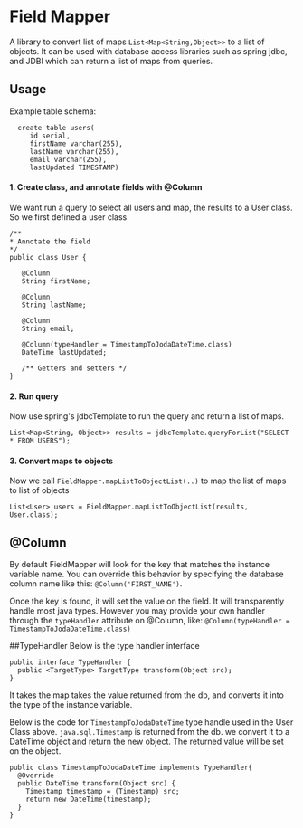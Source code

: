 # Field Mapper
A library to convert list of maps `List<Map<String,Object>>` to a list of objects. It can be used with database access libraries such as spring jdbc, and JDBI which can return a list of maps from queries.

## Usage

Example table schema:

      create table users(
         id serial, 
         firstName varchar(255), 
         lastName varchar(255), 
         email varchar(255), 
         lastUpdated TIMESTAMP)

#### 1. Create class, and annotate fields with @Column
We want run a query to select all users and map, the results to a User class. So we first defined a user class

    /**
    * Annotate the field
    */
    public class User {
       
       @Column
       String firstName;

       @Column
       String lastName;

       @Column
       String email;
      
       @Column(typeHandler = TimestampToJodaDateTime.class)
       DateTime lastUpdated;
       
       /** Getters and setters */
    }

#### 2. Run query
Now use spring's jdbcTemplate to run the query and return a list of maps.
    
    List<Map<String, Object>> results = jdbcTemplate.queryForList("SELECT * FROM USERS");

#### 3. Convert maps to objects
Now we call `FieldMapper.mapListToObjectList(..)` to map the list of maps to list of objects

    List<User> users = FieldMapper.mapListToObjectList(results, User.class);


## @Column
By default FieldMapper will look for the key that matches the instance variable name. You can override this behavior by specifying the database column name like this: `@Column('FIRST_NAME')`. 

Once the key is found, it will set the value on the field. It will transparently handle most java types. However you may provide your own handler through the `typeHandler` attribute on @Column, like: `@Column(typeHandler = TimestampToJodaDateTime.class)` 

##TypeHandler
Below is the type handler interface

    public interface TypeHandler {
      public <TargetType> TargetType transform(Object src);
    }

It takes the map takes the value returned from the db, and converts it into the type of the instance variable. 

Below is the code for `TimestampToJodaDateTime` type handle used in the User Class above. `java.sql.Timestamp` is returned from the db. we convert it to a DateTime object and return the new object. The returned value will be set on the object. 

    public class TimestampToJodaDateTime implements TypeHandler{
      @Override
      public DateTime transform(Object src) {
        Timestamp timestamp = (Timestamp) src;
        return new DateTime(timestamp);
      }
    }
